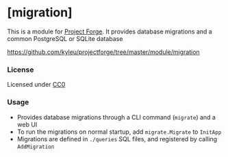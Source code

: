 # [migration]

This is a module for [Project Forge](https://projectforge.dev). It provides database migrations and a common PostgreSQL or SQLite database

https://github.com/kyleu/projectforge/tree/master/module/migration

### License

Licensed under [CC0](https://creativecommons.org/share-your-work/public-domain/cc0)

### Usage

- Provides database migrations through a CLI command (`migrate`) and a web UI
- To run the migrations on normal startup, add `migrate.Migrate` to `InitApp`
- Migrations are defined in `./queries` SQL files, and registered by calling `AddMigration`
